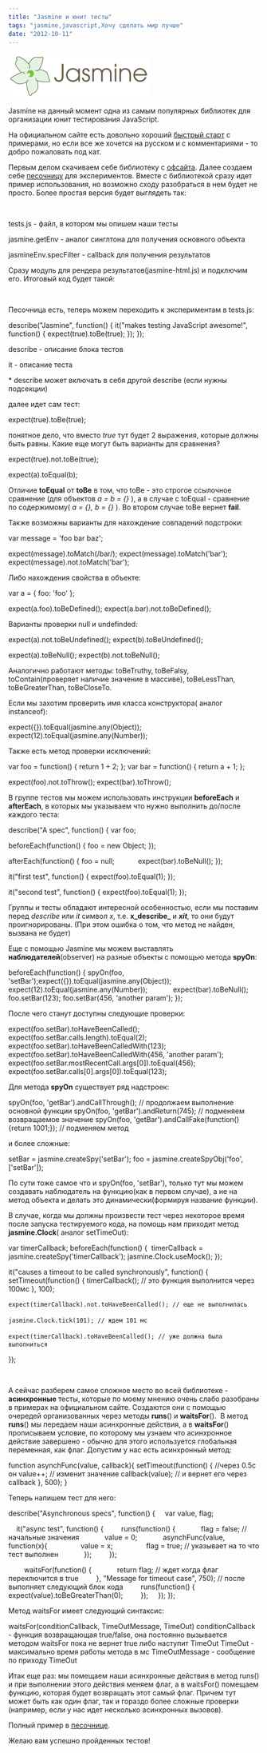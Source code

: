 ```yaml
---
title: "Jasmine и юнит тесты"
tags: "jasmine,javascript,Хочу сделать мир лучше"
date: "2012-10-11"
---
```


![](images/jasmine_logo.png "jasmine_logo")

Jasmine на данный момент одна из самым популярных библиотек для организации юнит тестирования JavaScript.

На официальном сайте есть довольно хороший [быстрый старт](https://pivotal.github.com/jasmine/) с примерами, но если все же хочется на русском и с комментариями - то добро пожаловать под кат.

Первым делом скачиваем себе библиотеку с [офсайта](https://github.com/pivotal/jasmine/downloads). Далее создаем себе [песочницу](https://jsfiddle.net/STEVER/HVPRB/ "вот готовая, если лень создавать ;)") для экспериментов. Вместе с библиотекой сразу идет пример использования, но возможно сходу разобраться в нем будет не просто. Более простая версия будет выглядеть так:

<!DOCTYPE HTML>
<html>
<head>
  <meta charset="utf-8">
  <link rel="stylesheet" type="text/css" href="jasmine.css">
  <script type="text/javascript" src="jasmine.js"></script>
  <script type="text/javascript" src="tests.js"></script>
  <script type="text/javascript">
      var jasmineEnv = jasmine.getEnv();
      jasmineEnv.specFilter = function(spec) {
        console.log(spec);
      };
      window.onload = function() {jasmineEnv.execute();};
  </script>
</head>
<body></body>
</html>

tests.js - файл, в котором мы опишем наши тесты

jasmine.getEnv - аналог синглтона для получения основного объекта

jasmineEnv.specFilter - callback для получения результатов

Сразу модуль для рендера результатов(jasmine-html.js) и подключим его. Итоговый код будет такой:

<!DOCTYPE HTML>
<html>
<head>
  <meta charset="utf-8">
  <link rel="stylesheet" type="text/css" href="jasmine.css">
  <script type="text/javascript" src="jasmine.js"></script>
  <script type="text/javascript" src="jasmine-html.js"></script>
  <script type="text/javascript" src="tests.js"></script>
  <script type="text/javascript">
      var jasmineEnv = jasmine.getEnv();
      var htmlReporter = new jasmine.HtmlReporter();
      jasmineEnv.addReporter(htmlReporter);
      jasmineEnv.specFilter = function(spec) {
        return htmlReporter.specFilter(spec);
      };

      window.onload = function() {jasmineEnv.execute();};
  </script>
</head>
<body></body>
</html>

Песочница есть, теперь можем переходить к экспериментам в tests.js:

describe("Jasmine", function() {
  it("makes testing JavaScript awesome!", function() {
    expect(true).toBe(true);
  });
});

describe - описание блока тестов

it - описание теста

\* describe может включать в себя другой describe (если нужны подсекции)

далее идет сам тест:

expect(true).toBe(true);

понятное дело, что вместо _true_ тут будет 2 выражения, которые должны быть равны. Какие еще могут быть варианты для сравнения?

expect(true).not.toBe(true);

expect(a).toEqual(b);

Отличие **toEqual** от **toBe** в том, что toBe - это строгое ссылочное сравнение (для объектов _a = b = {}_ ), а в случае с toEqual - сравнение по содержимому( _a = {}, b = {}_ ). Во втором случае toBe вернет **fail**.

Также возможны варианты для нахождение совпадений подстроки:

var message = 'foo bar baz';

expect(message).toMatch(/bar/);
expect(message).toMatch('bar');
expect(message).not.toMatch('bar');

Либо нахождения свойства в объекте:

var a = { foo: 'foo' };

expect(a.foo).toBeDefined();
expect(a.bar).not.toBeDefined();

Варианты проверки null и undefinded:

expect(a).not.toBeUndefined();
expect(b).toBeUndefined();

expect(a).toBeNull();
expect(b).not.toBeNull();

Аналогично работают методы: toBeTruthy, toBeFalsy, toContain(проверяет наличие значение в массиве), toBeLessThan, toBeGreaterThan, toBeCloseTo.

Если мы захотим проверить имя класса конструктора( аналог instanceof):

expect({}).toEqual(jasmine.any(Object));
expect(12).toEqual(jasmine.any(Number));

Также есть метод проверки исключений:

var foo = function() {
  return 1 + 2;
};
var bar = function() {
  return a + 1;
};

expect(foo).not.toThrow();
expect(bar).toThrow();

В группе тестов мы можем использовать инструкции **beforeEach** и **afterEach**, в которых мы указываем что нужно выполнить до/после каждого теста:

describe("A spec", function() {
  var foo;

  beforeEach(function() {
    foo = new Object;
  });

  afterEach(function() {
    foo = null;            expect(bar).toBeNull();
  });

  it("first test", function() {
    expect(foo).toEqual(1);
  });

  it("second test", function() {
    expect(foo).toEqual(1);
  });

Группы и тесты обладают интересной особенностью, если мы поставим перед _describe_ или _it_ символ _x_, т.е. **x_describe_** и **_xit_**, то они будут проигнорированы. (При этом ошибка о том, что метод не найден, вызвана не будет)

Еще с помощью Jasmine мы можем выставлять **наблюдателей**(observer) на разные объекты с помощью метода **spyOn**:

beforeEach(function() {
    spyOn(foo, 'setBar');expect({}).toEqual(jasmine.any(Object)); expect(12).toEqual(jasmine.any(Number));
            expect(bar).toBeNull();
    foo.setBar(123);
    foo.setBar(456, 'another param');
  });

После чего станут доступны следующие проверки:

expect(foo.setBar).toHaveBeenCalled();
expect(foo.setBar.calls.length).toEqual(2);
expect(foo.setBar).toHaveBeenCalledWith(123);
expect(foo.setBar).toHaveBeenCalledWith(456, 'another param');
expect(foo.setBar.mostRecentCall.args\[0\]).toEqual(456);
expect(foo.setBar.calls\[0\].args\[0\]).toEqual(123);

Для метода **spyOn** существует ряд надстроек:

spyOn(foo, 'getBar').andCallThrough(); // продолжаем выполнение основной функции
spyOn(foo, 'getBar').andReturn(745); // подменяем возвращаемое значение
spyOn(foo, 'getBar').andCallFake(function() {return 1001;}); // подменяем метод

и более сложные:

setBar = jasmine.createSpy('setBar');
foo = jasmine.createSpyObj('foo', \['setBar'\]);

По сути тоже самое что и spyOn(foo, 'setBar'), только тут мы можем создавать наблюдатель на функцию(как в первом случае), а не на метод объекта и делать это динамически(формируя название функции).

В случае, когда мы должны произвести тест через некоторое время после запуска тестируемого кода, на помощь нам приходит метод **jasmine.Clock**( аналог setTimeOut):

var timerCallback;
beforeEach(function() {
    timerCallback = jasmine.createSpy('timerCallback');
    jasmine.Clock.useMock();
  });

it("causes a timeout to be called synchronously", function() {
    setTimeout(function() {
      timerCallback(); // это функция выполнится через 100мс
    }, 100);

    expect(timerCallback).not.toHaveBeenCalled(); // еще не выполнилась

    jasmine.Clock.tick(101); // ждем 101 мс

    expect(timerCallback).toHaveBeenCalled(); // уже должна была выполниться
  });

 

А сейчас разберем самое сложное место во всей библиотеке - **асинхронные** тесты, которые по моему мнению очень слабо разобраны в примерах на официальном сайте. Создаются они с помощью очередей организованных через методы **runs**() и **waitsFor**().  В метод **runs**() мы передаем наши асинхронные действия, а в **waitsFor**() прописываем условие, по которому мы узнаем что асинхронное действие завершено - обычно для этого используется глобальная переменная, как флаг. Допустим у нас есть асинхронный метод:

function asynchFunc(value, callback){
  setTimeout(function() {  //через 0.5с он
    value++;   // изменит значение
    callback(value); // и вернет его через callback
  }, 500);
}

Теперь напишем тест для него:

describe("Asynchronous specs", function() {
    var value, flag;

    it("async test", function() {
        runs(function() {
            flag = false;  // начальные значения
            value = 0;
            asynchFunc(value, function(x){
                value = x;
                flag = true;  // указывает на то что тест выполнен
            });
        });

        waitsFor(function() {
            return flag; // ждет когда флаг переключится в true
        }, "Message for timeout case", 750);
        // после выполняет следующий блок кода
        runs(function() {
            expect(value).toBeGreaterThan(0);
        });
    });
});

Метод waitsFor имеет следующий синтаксис:

waitsFor(conditionCallback, TimeOutMessage, TimeOut)
conditionCallback - функция возвращающая true/false, она постоянно вызывается методом waitsFor пока не вернет true либо наступит TimeOut
TimeOut - максимально время работы метода в мс
TimeOutMessage - сообщение по приходу TimeOut

Итак еще раз: мы помещаем наши асинхронные действия в метод runs() и при выполнении этого действия меняем флаг, а в waitsFor() помещаем функцию, которая будет возвращать этот самый флаг. Причем тут может быть как один флаг, так и гораздо более сложные проверки (например, если у нас идет несколько асинхронных вызовов).

Полный пример в [песочнице](https://jsfiddle.net/STEVER/HVPRB/3/ "asynch test").

Желаю вам успешно пройденных тестов!
